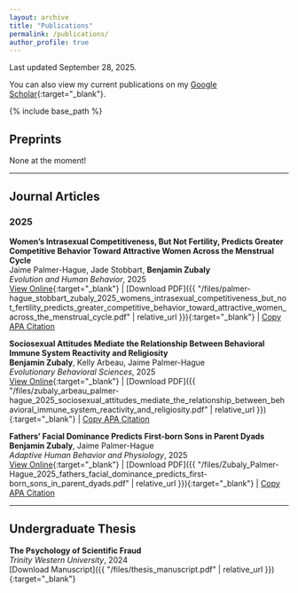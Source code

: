 ```yaml
---
layout: archive
title: "Publications"
permalink: /publications/
author_profile: true
---
```


Last updated September 28, 2025.

You can also view my current publications on my [Google Scholar](https://scholar.google.com/citations?user=imQFC1cAAAAJ&hl=en){:target="_blank"}.

{% include base_path %}

## Preprints
None at the moment!

---
## Journal Articles

### 2025

**Women’s Intrasexual Competitiveness, But Not Fertility, Predicts Greater Competitive Behavior Toward Attractive Women Across the Menstrual Cycle** <br> Jaime Palmer-Hague, Jade Stobbart, **Benjamin Zubaly** <br> *Evolution and Human Behavior*, 2025 <br> [View Online](https://doi.org/10.1016/j.evolhumbehav.2025.106760){:target="_blank"} | [Download PDF]({{ "/files/palmer-hague_stobbart_zubaly_2025_womens_intrasexual_competitiveness_but_not_fertility_predicts_greater_competitive_behavior_toward_attractive_women_across_the_menstrual_cycle.pdf" | relative_url }}){:target="_blank"} | 
<a href="#" onclick="copyCitation('citation1'); return false;">Copy APA Citation</a>  
<span id="citation1" style="display:none;">
Palmer-Hague, J., Stobbart, J., Zubaly, B. (2025). Women’s intrasexual competitiveness, but not fertility, predicts greater competitive behavior toward attractive women across the menstrual cycle. Evolution and Human Behavior, 46(6), 106760. https://doi.org/10.1016/j.evolhumbehav.2025.106760

**Sociosexual Attitudes Mediate the Relationship Between Behavioral Immune System Reactivity and Religiosity** <br> **Benjamin Zubaly**, Kelly Arbeau, Jaime Palmer-Hague <br> *Evolutionary Behavioral Sciences*, 2025 <br> [View Online](https://psycnet.apa.org/doi/10.1037/ebs0000388){:target="_blank"} | [Download PDF]({{ "/files/zubaly_arbeau_palmer-hague_2025_sociosexual_attitudes_mediate_the_relationship_between_behavioral_immune_system_reactivity_and_religiosity.pdf" | relative_url }}){:target="_blank"} | 
<a href="#" onclick="copyCitation('citation1'); return false;">Copy APA Citation</a>  
<span id="citation1" style="display:none;">
Zubaly, B., Arbeau, K., Palmer-Hague, J. (2025). Sociosexual Attitudes Mediate the Relationship Between Behavioral Immune System Reactivity and Religiosity. *Evolutionary Behavioral Sciences*, Online First Article. https://psycnet.apa.org/doi/10.1037/ebs0000388

**Fathers’ Facial Dominance Predicts First-born Sons in Parent Dyads** <br> **Benjamin Zubaly**, Jaime Palmer-Hague <br> *Adaptive Human Behavior and Physiology*, 2025 <br> [View Online](https://doi.org/10.1007/s40750-024-00254-1){:target="_blank"} | [Download PDF]({{ "/files/Zubaly_Palmer-Hague_2025_fathers_facial_dominance_predicts_first-born_sons_in_parent_dyads.pdf" | relative_url }}){:target="_blank"} | 
<a href="#" onclick="copyCitation('citation1'); return false;">Copy APA Citation</a>  
<span id="citation1" style="display:none;">
Zubaly, B., Palmer-Hague, J. (2025). Fathers’ facial dominance predicts first-born sons in parent dyads. *Adaptive Human Behavior and Physiology, 11*(1), 1. https://doi.org/10.1007/s40750-024-00254-1
</span>


---
## Undergraduate Thesis

**The Psychology of Scientific Fraud** <br> *Trinity Western University*, 2024 <br> [Download Manuscript]({{ "/files/thesis_manuscript.pdf" | relative_url }}){:target="_blank"}






<script>
  function copyCitation(id) {
    var citation = document.getElementById(id).textContent;
    navigator.clipboard.writeText(citation).then(function() {
      alert("Citation copied to clipboard.");
    }, function(err) {
      alert("Failed to copy citation.");
    });
  }
</script>
